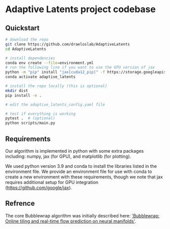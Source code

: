 # Adaptive Latents project codebase

## Quickstart
```bash
# download the repo
git clone https://github.com/draeloslab/AdaptiveLatents
cd AdaptiveLatents

# install dependencies
conda env create --file=environment.yml
# run the following line if you want to use the GPU version of jax
python -m "pip" install "jax[cuda12_pip]" -f https://storage.googleapis.com/jax-releases/jax_cuda_releases.html
conda activate adaptive_latents

# install the repo locally (this is optional)
mkdir dist
pip install -e .

# edit the adaptive_latents_config.yaml file

# test if everything is working
pytest .  # (optional)
python scripts/main.py
```


## Requirements
Our algorithm is implemented in python with some extra packages including: numpy, jax (for GPU), and matplotlib (for plotting). 

We used python version 3.9 and conda to install the libraries listed in the environment file. 
We provide an environment file for use with conda to create a new environment with these requirements, though we note that jax requires additional setup for GPU integration (https://github.com/google/jax). 



## Refrence
The core Bubblewrap algorithm was initially described here: ['Bubblewrap: Online tiling and real-time flow prediction on neural manifolds'](https://proceedings.neurips.cc/paper/2021/hash/307eb8ee16198da891c521eca21464c1-Abstract.html).
